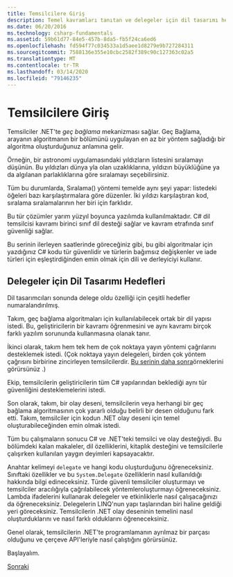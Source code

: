```yaml
---
title: Temsilcilere Giriş
description: Temel kavramları tanıtan ve delegeler için dil tasarımı hedeflerini tartışan bu genel bakış konusundaki temsilciler hakkında bilgi edinin.
ms.date: 06/20/2016
ms.technology: csharp-fundamentals
ms.assetid: 59b61d77-84e5-457b-8da5-fb5f24ca6ed6
ms.openlocfilehash: fd594f77c034533a1d5aee1d8279e9b727284311
ms.sourcegitcommit: 7588136e355e10cbc2582f389c90c127363c02a5
ms.translationtype: MT
ms.contentlocale: tr-TR
ms.lasthandoff: 03/14/2020
ms.locfileid: "79146235"
---
```

# <a name="introduction-to-delegates"></a>Temsilcilere Giriş

Temsilciler .NET'te *geç bağlama* mekanizması sağlar. Geç Bağlama, arayanın algoritmanın bir bölümünü uygulayan en az bir yöntem sağladığı bir algoritma oluşturduğunuz anlamına gelir.

Örneğin, bir astronomi uygulamasındaki yıldızların listesini sıralamayı düşünün.
Bu yıldızları dünya yla olan uzaklıklarına, yıldızın büyüklüğüne ya da algılanan parlaklıklarına göre sıralamayı seçebilirsiniz.

Tüm bu durumlarda, Sıralama() yöntemi temelde aynı şeyi yapar: listedeki öğeleri bazı karşılaştırmalara göre düzenler. İki yıldızı karşılaştıran kod, sıralama sıralamalarının her biri için farklıdır.

Bu tür çözümler yarım yüzyıl boyunca yazılımda kullanılmaktadır.
C# dil temsilcisi kavramı birinci sınıf dil desteği sağlar ve kavram etrafında sınıf güvenliği sağlar.

Bu serinin ilerleyen saatlerinde göreceğiniz gibi, bu gibi algoritmalar için yazdığınız C# kodu tür güvenlidir ve türlerin bağımsız değişkenler ve iade türleri için eşleştirdiğinden emin olmak için dili ve derleyiciyi kullanır.

## <a name="language-design-goals-for-delegates"></a>Delegeler için Dil Tasarımı Hedefleri

Dil tasarımcıları sonunda delege oldu özelliği için çeşitli hedefler numaralandırılmış.

Takım, geç bağlama algoritmaları için kullanılabilecek ortak bir dil yapısı istedi. Bu, geliştiricilerin bir kavramı öğrenmesini ve aynı kavramı birçok farklı yazılım sorununda kullanmasına olanak tanır.

İkinci olarak, takım hem tek hem de çok noktaya yayın yöntemi çağrılarını desteklemek istedi. (Çok noktaya yayın delegeleri, birden çok yöntem çağrısını birbirine zincirleyen temsilcilerdir.
[Bu serinin daha sonra](delegate-class.md)örneklerini görürsünüz .)

Ekip, temsilcilerin geliştiricilerin tüm C# yapılarından beklediği aynı tür güvenliğini desteklemelerini istedi.

Son olarak, takım, bir olay deseni, temsilcilerin veya herhangi bir geç bağlama algoritmasının çok yararlı olduğu belirli bir desen olduğunu fark etti. Takım, temsilciler için kodun .NET olay deseni için temel oluşturabileceğinden emin olmak istedi.

Tüm bu çalışmaların sonucu C# ve .NET'teki temsilci ve olay desteğiydi. Bu bölümdeki kalan makaleler, dil özelliklerini, kitaplık desteğini ve temsilcilerle çalışırken kullanılan yaygın deyimleri kapsayacaktır.

Anahtar kelimeyi `delegate` ve hangi kodu oluşturduğunu öğreneceksiniz. Sınıftaki özellikler ve bu `System.Delegate` özelliklerin nasıl kullanıldığı hakkında bilgi edineceksiniz. Türde güvenli temsilciler oluşturmayı ve temsilciler aracılığıyla çağrılabilecek yöntemleroluşturmayı öğreneceksiniz. Lambda ifadelerini kullanarak delegeler ve etkinliklerle nasıl çalışacağınızı da öğreneceksiniz. Delegelerin LINQ'nun yapı taşlarından biri haline geldiği yeri göreceksiniz. Temsilcilerin .NET olay deseninin temelini nasıl oluşturduklarını ve nasıl farklı olduklarını öğreneceksiniz.

Genel olarak, temsilcilerin .NET'te programlamanın ayrılmaz bir parçası olduğunu ve çerçeve API'leriyle nasıl çalıştığını görürsünüz.

Başlayalım.

[Sonraki](delegate-class.md)
